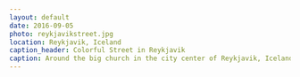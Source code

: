 ```yaml
---
layout: default
date: 2016-09-05
photo: reykjavikstreet.jpg
location: Reykjavik, Iceland
caption_header: Colorful Street in Reykjavik
caption: Around the big church in the city center of Reykjavik, Iceland, many houses have colored walls and dours. It does feel like Western Ireland actually.
---
```

